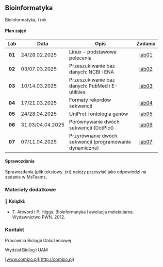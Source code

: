 ## Bioinformatyka

Bioinformatyka, I rok

#### Plan zajęć

| Lab | Data | Opis | Zadania |
| :---: | --- | --- | :---: |
| **01** | 24/28.02.2025 | Linux - podstawowe polecenia  | [lab01](./labs/lab01.md) |
| **02** | 03/07.03.2025 | Przeszukiwanie baz danych: NCBI i ENA  | [lab02](./labs/lab02.md) |
| **03** | 10/14.03.2025 | Przeszukiwanie baz danych: PubMed i E-utilities  | [lab03](./labs/lab03.md) |
| **04** | 17/21.03.2025 | Formaty rekordów sekwencji  | [lab04](./labs/lab04.md) |
| **05** | 24/28.04.2025 | UniProt i ontologia genów  | [lab05](./labs/lab05.md) |
| **06** | 31.03/04.04.2025 | Porównywanie dwóch sekwencji (DotPlot)  | [lab06](./labs/lab06.md) |
| **07** | 07/11.04.2025 | Przyrównanie dwóch sekwencji (programowanie dynamiczne) | [lab07](./labs/lab07.md) |

#### Sprawozdania

Sprawozdania (plik tekstowy .txt) należy przesyłać jako odpowiedzi na zadania w MsTeams.


### Materiały dodatkowe


#### :closed_book: Książki:

* T. Attword i P. Higgs. Bioinformatyka i ewolucja molekularna. Wydawnictwo PWN. 2012.


### Kontakt

Pracownia Biologii Obliczeniowej

Wydział Biologii UAM

[www.combio.pl](http://combio.pl)
